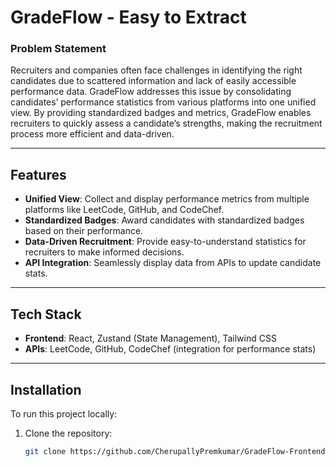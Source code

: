 # GradeFlow - Easy to Extract

### Problem Statement
 
Recruiters and companies often face challenges in identifying the right candidates due to scattered information and lack of easily accessible performance data. GradeFlow addresses this issue by consolidating candidates’ performance statistics from various platforms into one unified view. By providing standardized badges and metrics, GradeFlow enables recruiters to quickly assess a candidate’s strengths, making the recruitment process more efficient and data-driven.

---

## Features

- **Unified View**: Collect and display performance metrics from multiple platforms like LeetCode, GitHub, and CodeChef.
- **Standardized Badges**: Award candidates with standardized badges based on their performance.
- **Data-Driven Recruitment**: Provide easy-to-understand statistics for recruiters to make informed decisions.
- **API Integration**: Seamlessly display data from APIs to update candidate stats.

---

## Tech Stack

- **Frontend**: React, Zustand (State Management), Tailwind CSS
- **APIs**: LeetCode, GitHub, CodeChef (integration for performance stats)

---

## Installation

To run this project locally:

1. Clone the repository:
   ```bash
   git clone https://github.com/CherupallyPremkumar/GradeFlow-Frontend.git
